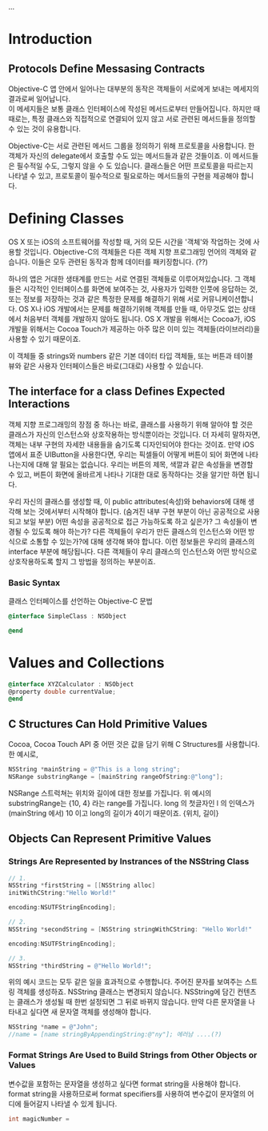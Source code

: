 

...

# Introduction
## Protocols Define Messasing Contracts
  
  Objective-C 앱 안에서 일어나는 대부분의 동작은 객체들이 서로에게 보내는 메세지의 결과로써 일어납니다.  
  이 메세지들은 보통 클래스 인터페이스에 작성된 메서드로부터 만들어집니다. 하지만 때때로는, 특정 클래스와 직접적으로 연결되어 있지 않고 서로 관련된 메서드들을 정의할 수 있는 것이 유용합니다.  
    
  Objective-C는 서로 관련된 메서드 그룹을 정의하기 위해 프로토콜을 사용합니다. 한 객체가 자신의 delegate에서 호출할 수도 있는 메서드들과 같은 것들이죠. 이 메서드들은 필수적일 수도, 그렇지 않을 수
  도 있습니다. 클래스들은 어떤 프로토콜을 따르는지 나타낼 수 있고, 프로토콜이 필수적으로 필요로하는 메서드들의 구현을 제공해야 합니다.


# Defining Classes
  
  OS X 또는 iOS의 소프트웨어를 작성할 때, 거의 모든 시간을 '객체'와 작업하는 것에 사용할 것입니다. Objective-C의 객체들은 다른 객체 지향 프로그래밍 언어의 객체와 같습니다. 
  이들은 모두 관련된 동작과 함께 데이터를 패키징합니다. (??)
  
  하나의 앱은 거대한 생태계를 만드는 서로 연결된 객체들로 이루어져있습니다. 그 객체들은 시각적인 인터페이스를 화면에 보여주는 것, 사용자가 입력한 인풋에 응답하는 것, 
  또는 정보를 저장하는 것과 같은 특정한 문제를 해결하기 위해 서로 커뮤니케이션합니다. 
  OS X나 iOS 개발에서는 문제를 해결하기위해 객체를 만들 때, 아무것도 없는 상태에서 처음부터 객체를 개발하지 않아도 됩니다. 
  OS X 개발을 위해서는 Cocoa가, iOS 개발을 위해서는 Cocoa Touch가 제공하는 아주 많은 이미 있는 객체들(라이브러리)을 사용할 수 있기 때문이죠.
  
  이 객체들 중 strings와 numbers 같은 기본 데이터 타입 객체들, 또는 버튼과 테이블 뷰와 같은 사용자 인터페이스들은 바로(그대로) 사용할 수 있습니다.
  
  


## The interface for a class Defines Expected Interactions  
  
  객체 지향 프로그래밍의 장점 중 하나는 바로, 클래스를 사용하기 위해 알아야 할 것은 클래스가 자신의 인스턴스와 상호작용하는 방식뿐이라는 것입니다. 더 자세히 말하자면, 객체는 내부 구현의 자세한 내용들을
  숨기도록 디자인되어야 한다는 것이죠. 만약 iOS 앱에서 표준 UIButton을 사용한다면, 우리는 픽셀들이 어떻게 버튼이 되어 화면에 나타나는지에 대해 알 필요는 없습니다. 우리는 버튼의 제목, 색깔과 같은
  속성들을 변경할 수 있고, 버튼이 화면에 올바르게 나타나 기대한 대로 동작하다는 것을 알기만 하면 됩니다.

  우리 자신의 클래스를 생성할 때, 이 public attributes(속성)와 behaviors에 대해 생각해 보는 것에서부터 시작해야 합니다. (숨겨진 내부 구현 부분이 아닌 공공적으로 사용되고 보일 부분)
  어떤 속성을 공공적으로 접근 가능하도록 하고 싶은가? 그 속성들이 변경될 수 있도록 해야 하는가? 다른 객체들이 우리가 만든 클래스의 인스턴스와 어떤 방식으로 소통할 수 있는가?에 대해 생각해 봐야 합니다.
  이런 정보들은 우리의 클래스의 interface 부분에 해당됩니다. 다른 객체들이 우리 클래스의 인스턴스와 어떤 방식으로 상호작용하도록 할지 그 방법을 정의하는 부분이죠.

### Basic Syntax  
  
  클래스 인터페이스를 선언하는 Objective-C 문법
  
  ```objective-c 
  @interface SimpleClass : NSObject
  
  @end
  ```


# Values and Collections
  
  ```objective-c
  @interface XYZCalculator : NSObject
  @property double currentValue;
  @end 
  ```
  
## C Structures Can Hold Primitive Values

  Cocoa, Cocoa Touch API 중 어떤 것은 값을 담기 위해 C Structures를 사용합니다. 한 예시로,
  ```objective-c 
  NSString *mainString = @"This is a long string";
  NSRange substringRange = [mainString rangeOfString:@"long"];
  ```
  NSRange 스트럭쳐는 위치와 길이에 대한 정보를 가집니다. 위 예시의 substringRange는 {10, 4} 라는 range를 가집니다. long 의 첫글자인 l 의 인덱스가 (mainString 에서) 10 이고 long의 길이가 4이기 때문이죠. {위치, 길이}
  
## Objects Can Represent Primitive Values 
  
### Strings Are Represented by Instrances of the NSString Class 
  
  ```objective-c 
  // 1.
  NSString *firstString = [[NSString alloc]
  initWithCString:"Hello World!"
  
  encoding:NSUTFStringEncoding];
 
  // 2.
  NSString *secondString = [NSString stringWithCString: "Hello World!"
  
  encoding:NSUTFStringEncoding];
  
  // 3.
  NSString *thirdString = @"Hello World!";
  ```
  
  위의 예시 코드는 모두 같은 일을 효과적으로 수행합니다. 주어진 문자를 보여주는 스트링 객체를 생성하죠.
  NSString 클래스는 변경되지 않습니다. NSString에 담긴 컨텐츠는 클래스가 생성될 때 한번 설정되면 그 뒤로 바뀌지 않습니다.
  만약 다른 문자열을 나타내고 싶다면 새 문자열 객체를 생성해야 합니다.
  
  ```objective-c
  NSString *name = @"John";
  //name = [name stringByAppendingString:@"ny"]; 에러남 ....(?)
  ```

### Format Strings Are Used to Build Strings from Other Objects or Values
  
  변수값을 포함하는 문자열을 생성하고 싶다면 format string을 사용해야 합니다. format string을 사용하므로써 format specifiers를 사용하여 
  변수값이 문자열의 어디에 들어갈지 나타낼 수 있게 됩니다.
  
  ```objective-c
  int magicNumber = 
  ```
